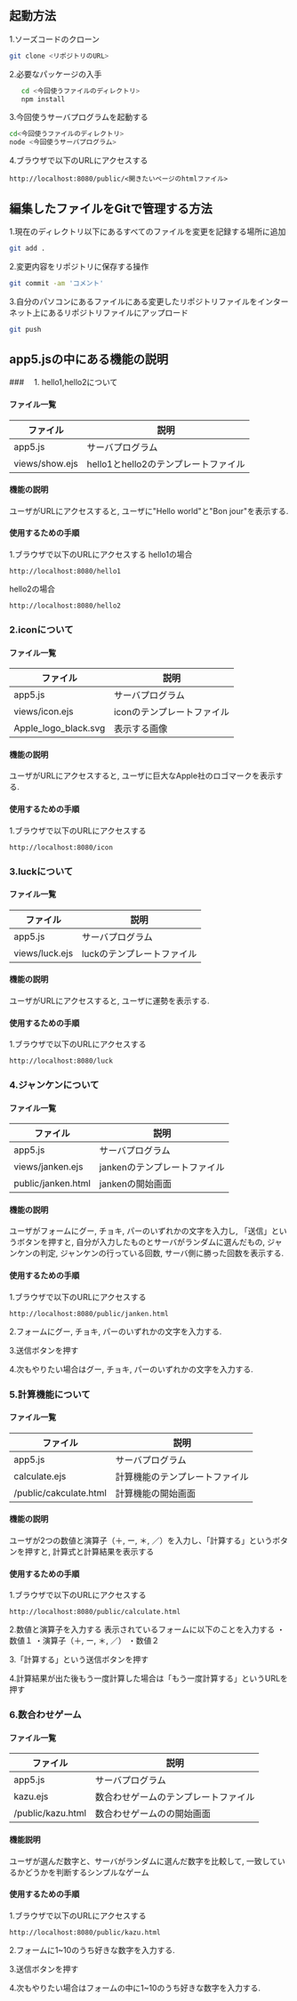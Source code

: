 ## 起動方法
1.ソーズコードのクローン
```zsh
git clone <リポジトリのURL>

```

2.必要なパッケージの入手
```zsh
   cd <今回使うファイルのディレクトリ>
   npm install
```

3.今回使うサーバプログラムを起動する
```zsh
cd<今回使うファイルのディレクトリ>
node <今回使うサーバプログラム>
```

4.ブラウザで以下のURLにアクセスする
```
http://localhost:8080/public/<開きたいページのhtmlファイル>
```

## 編集したファイルをGitで管理する方法
1.現在のディレクトリ以下にあるすべてのファイルを変更を記録する場所に追加
```zsh
git add .
```

2.変更内容をリポジトリに保存する操作
```zsh
git commit -am 'コメント'
```

3.自分のパソコンにあるファイルにある変更したリポジトリファイルをインターネット上にあるリポジトリファイルにアップロード
```zsh
git push
```

## app5.jsの中にある機能の説明
###　 1. hello1,hello2について
#### ファイル一覧
ファイル|説明|
-|-
app5.js|サーバプログラム
views/show.ejs|hello1とhello2のテンプレートファイル
#### 機能の説明
ユーザがURLにアクセスすると, ユーザに"Hello world"と"Bon jour"を表示する.
#### 使用するための手順
1.ブラウザで以下のURLにアクセスする
hello1の場合
```
http://localhost:8080/hello1
```

hello2の場合
```
http://localhost:8080/hello2
```

### 2.iconについて
#### ファイル一覧
ファイル|説明|
-|-
app5.js|サーバプログラム
views/icon.ejs|iconのテンプレートファイル
Apple_logo_black.svg|表示する画像
#### 機能の説明
ユーザがURLにアクセスすると, ユーザに巨大なApple社のロゴマークを表示する.
#### 使用するための手順
1.ブラウザで以下のURLにアクセスする
```
http://localhost:8080/icon
```

### 3.luckについて
#### ファイル一覧
ファイル|説明|
-|-
app5.js|サーバプログラム
views/luck.ejs|luckのテンプレートファイル
#### 機能の説明
ユーザがURLにアクセスすると, ユーザに運勢を表示する.
#### 使用するための手順
1.ブラウザで以下のURLにアクセスする
```
http://localhost:8080/luck
```

### 4.ジャンケンについて
#### ファイル一覧
ファイル|説明|
-|-
app5.js|サーバプログラム
views/janken.ejs|jankenのテンプレートファイル
public/janken.html|jankenの開始画面
#### 機能の説明
ユーザがフォームにグー, チョキ, パーのいずれかの文字を入力し, 「送信」というボタンを押すと, 自分が入力したものとサーバがランダムに選んだもの, ジャンケンの判定, ジャンケンの行っている回数, サーバ側に勝った回数を表示する. 
#### 使用するための手順
1.ブラウザで以下のURLにアクセスする
```
http://localhost:8080/public/janken.html
```
2.フォームにグー, チョキ, パーのいずれかの文字を入力する. 

3.送信ボタンを押す

4.次もやりたい場合はグー, チョキ, パーのいずれかの文字を入力する.

### 5.計算機能について
#### ファイル一覧
ファイル|説明|
-|-
app5.js|サーバプログラム
calculate.ejs|計算機能のテンプレートファイル
/public/cakculate.html|計算機能の開始画面
#### 機能の説明
ユーザが2つの数値と演算子（＋, ー, ＊, ／）を入力し、「計算する」というボタンを押すと, 計算式と計算結果を表示する
#### 使用するための手順
1.ブラウザで以下のURLにアクセスする
```
http://localhost:8080/public/calculate.html
```

2.数値と演算子を入力する
表示されているフォームに以下のことを入力する
・数値１
・演算子（＋, ー, ＊, ／）
・数値２

3.「計算する」という送信ボタンを押す

4.計算結果が出た後もう一度計算した場合は「もう一度計算する」というURLを押す

### 6.数合わせゲーム
#### ファイル一覧
ファイル|説明|
-|-
app5.js|サーバプログラム
kazu.ejs|数合わせゲームのテンプレートファイル
/public/kazu.html|数合わせゲームのの開始画面
#### 機能説明
ユーザが選んだ数字と、サーバがランダムに選んだ数字を比較して, 一致しているかどうかを判断するシンプルなゲーム
#### 使用するための手順
1.ブラウザで以下のURLにアクセスする
```
http://localhost:8080/public/kazu.html
```

2.フォームに1~10のうち好きな数字を入力する. 

3.送信ボタンを押す

4.次もやりたい場合はフォームの中に1~10のうち好きな数字を入力する. 














